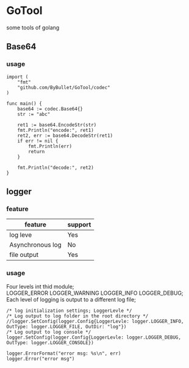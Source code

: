 # GoTool
some tools of golang

## Base64
### usage
```azure
import (
    "fmt"
    "github.com/ByBullet/GoTool/codec"
)

func main() {
    base64 := codec.Base64{}
    str := "abc"
    
    ret1 := base64.EncodeStr(str)
    fmt.Println("encode:", ret1)
    ret2, err := base64.DecodeStr(ret1)
    if err != nil {
        fmt.Println(err)
        return
    }
    
    fmt.Println("decode:", ret2)
}

```

## logger
### feature
| feature |  support |   
|  ----   |  ----    | 
| log leve|  Yes     | 
|Asynchronous log|No |
|file output|Yes     |

### usage
Four levels int thid module; <br>
LOGGER_ERROR LOGGER_WARNING LOGGER_INFO LOGGER_DEBUG;<br>
Each level of logging is output to a different log file;<br>

```
/* log initialization settings; LoggerLevle */
/* Log output to log folder in the root directory */
//logger.SetConfig(logger.Config{LoggerLevle: logger.LOGGER_INFO, OutType: logger.LOGGER_FILE, OutDir: "log"})  
/* Log output to log console */ 
logger.SetConfig(logger.Config{LoggerLevle: logger.LOGGER_DEBUG, OutType: logger.LOGGER_CONSOLE}) 

logger.ErrorFormat("error msg: %s\n", err)
logger.Error("error msg")
```

